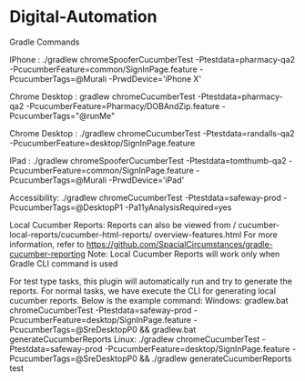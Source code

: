 # Digital-Automation 

Gradle Commands 

IPhone : ./gradlew chromeSpooferCucumberTest -Ptestdata=pharmacy-qa2 -PcucumberFeature=common/SignInPage.feature -PcucumberTags=@Murali -PrwdDevice='iPhone X'

Chrome Desktop : gradlew chromeCucumberTest -Ptestdata=pharmacy-qa2 -PcucumberFeature=Pharmacy/DOBAndZip.feature -PcucumberTags="@runMe"

Chrome Desktop : ./gradlew chromeCucumberTest -Ptestdata=randalls-qa2 -PcucumberFeature=desktop/SignInPage.feature

IPad : ./gradlew chromeSpooferCucumberTest -Ptestdata=tomthumb-qa2 -PcucumberFeature=common/SignInPage.feature -PcucumberTags=@Murali -PrwdDevice='iPad'

Accessibility: ./gradlew chromeCucumberTest -Ptestdata=safeway-prod -PcucumberTags=@DesktopP1 -Pa11yAnalysisRequired=yes

Local Cucumber Reports:
Reports can also be viewed from <source code location>/ cucumber-local-reports/cucumber-html-reports/ overview-features.html
For more information, refer to https://github.com/SpacialCircumstances/gradle-cucumber-reporting
Note: Local Cucumber Reports will work only when Gradle CLI command is used

For test type tasks, this plugin  will automatically run and try to generate the reports. For normal tasks, we have execute the CLI for generating local cucumber reports. Below is the example command:
Windows: gradlew.bat chromeCucumberTest -Ptestdata=safeway-prod -PcucumberFeature=desktop/SignInPage.feature -PcucumberTags=@SreDesktopP0 && gradlew.bat generateCucumberReports
Linux: ./gradlew chromeCucumberTest -Ptestdata=safeway-prod -PcucumberFeature=desktop/SignInPage.feature -PcucumberTags=@SreDesktopP0 && ./gradlew generateCucumberReports
test
